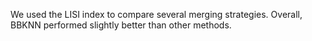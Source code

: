 
We used the LISI index to compare several merging strategies. Overall, BBKNN performed slightly better than other methods. 
